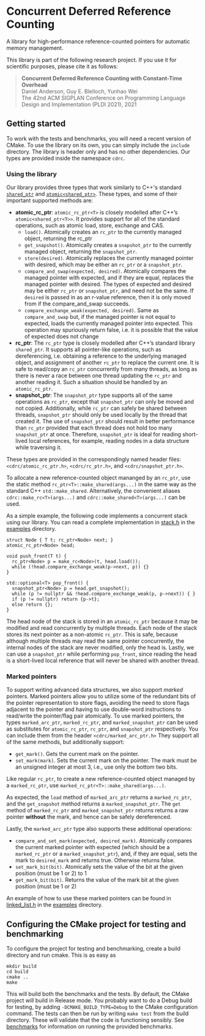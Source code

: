 # Concurrent Deferred Reference Counting

A library for high-performance reference-counted pointers for automatic memory management.

This library is part of the following research project. If you use it for scientific purposes, please cite it as follows:

> **Concurrent Deferred Reference Counting with Constant-Time Overhead**<br />
> Daniel Anderson, Guy E. Blelloch, Yunhao Wei<br />
> The 42nd ACM SIGPLAN Conference on Programming Language Design and Implementation (PLDI 2021), 2021

## Getting started

To work with the tests and benchmarks, you will need a recent version of CMake. To use the library on its own, you can
simply include the `include` directory. The library is header only and has no other dependencies. Our types are provided inside the namespace `cdrc`.

### Using the library

Our library provides three types that work similarly to C++'s standard [`shared_ptr`](https://en.cppreference.com/w/cpp/memory/shared_ptr) and [`atomic<shared_ptr>`](https://en.cppreference.com/w/cpp/memory/shared_ptr/atomic2). These types, and some of their important supported methods are:

* **atomic_rc_ptr**: `atomic_rc_ptr<T>` is closely modelled after C++’s `atomic<shared_ptr<T>>`. It provides support for all of the standard operations, such as atomic load, store, exchange and CAS.
    * `load()`. Atomically creates an `rc_ptr` to the currently managed object, returning the rc_ptr
    * `get_snapshot()`. Atomically creates a `snapshot_ptr` to the currently managed object, returning the `snapshot_ptr`.
    * `store(desired)`. Atomically replaces the currently managed pointer with desired, which may be either an `rc_ptr` or a `snapshot_ptr`.
    * `compare_and_swap(expected, desired)`. Atomically compares the managed pointer with expected, and if they are equal, replaces the managed pointer with desired. The types of expected and desired may be either `rc_ptr` or `snapshot_ptr`, and need not be the same. If `desired` is passed in as an r-value reference, then it is only moved from if the compare_and_swap succeeds.
    * `compare_exchange_weak(expected, desired)`. Same as `compare_and_swap` but, if the managed pointer is not equal to expected, loads the currently managed pointer into expected. This operation may spuriously return false, i.e. it is possible that the value of expected does not change
* **rc_ptr**: The `rc_ptr` type is closely modelled after C++’s standard library `shared_ptr`. It supports all
pointer-like operations, such as dereferencing, i.e. obtaining
a reference to the underlying managed object, and assignment of another `rc_ptr` to replace the current one. It is safe to read/copy an `rc_ptr` concurrently from many threads, as long as there is never a race between one thread updating the `rc_ptr` and another reading it. Such a situation should be handled by an `atomic_rc_ptr`.
* **snapshot_ptr**: The `snapshot_ptr` type supports all of the same operations as `rc_ptr`, except that `snapshot_ptr` can only be moved and not copied. Additionally, while `rc_ptr` can safely be shared between threads, `snapshot_ptr` should only be used locally by the thread that created it. The use of `snapshot_ptr` should result in better performance than `rc_ptr` provided that each thread does not hold too many `snapshot_ptr` at once. Therefore, `snapshot_ptr` is ideal for reading short-lived local references, for example, reading nodes in a data structure while traversing it.

These types are provided in the correspondingly named header files: `<cdrc/atomic_rc_ptr.h>`, `<cdrc/rc_ptr.h>`, and `<cdrc/snapshot_ptr.h>`.

To allocate a new reference-counted object mananged by an `rc_ptr`, use the static method `rc_ptr<T>::make_shared(args...)` in the same way as the standard C++ `std::make_shared`. Alternatively, the convenient aliases `cdrc::make_rc<T>(args...)` and `cdrc::make_shared<T>(args...)` can be used.

As a simple example, the following code implements a concurrent stack using our library. You can read a complete implementation in [stack.h](./examples/stack.h) in the [examples](./examples) directory.

```
struct Node { T t; rc_ptr<Node> next; }
atomic_rc_ptr<Node> head;

void push_front(T t) {
  rc_ptr<Node> p = make_rc<Node>(t, head.load());
  while (!head.compare_exchange_weak(p->next, p)) {}
}

std::optional<T> pop_front() {
  snapshot_ptr<Node> p = head.get_snapshot();
  while (p != nullptr && !head.compare_exchange_weak(p, p->next)) { }
  if (p != nullptr) return {p->t};
  else return {};
}
```

The head node of the
stack is stored in an `atomic_rc_ptr` because it may be modified and read concurrently by multiple threads. Each node
of the stack stores its next pointer as a non-atomic `rc_ptr`.
This is safe, because although multiple threads may read the
same pointer concurrently, the internal nodes of the stack
are never modified, only the head is. Lastly, we can use a
`snapshot_ptr` while performing `pop_front`, since reading the
head is a short-lived local reference that will never be shared
with another thread.

### Marked pointers

To support writing advanced data structures, we also support *marked* pointers. Marked pointers allow you to utilize some of the redundant bits of the pointer representation to store flags, avoiding the need to store flags adjacent to the pointer and having to use double-word instructions to read/write the pointer/flag pair atomically. To use marked pointers, the types `marked_arc_ptr`, `marked_rc_ptr`, and `marked_snapshot_ptr` can be used as substitutes for `atomic_rc_ptr`, `rc_ptr`, and `snapshot_ptr` respectively. You can include them from the header `<cdrc/marked_arc_ptr.h>` They support all of the same methods, but additionally support:
* `get_mark()`. Gets the current mark on the pointer.
* `set_mark(mark)`. Sets the current mark on the pointer. The mark must be an unsigned integer at most 3, i.e., use only the bottom two bits. 

Like regular `rc_ptr`, to create a new reference-counted object managed by a `marked_rc_ptr`, use `marked_rc_ptr<T>::make_shared(args...)`.

As expected, the `load` method of `marked_arc_ptr` returns a `marked_rc_ptr`, and the `get_snapshot` method returns a `marked_snapshot_ptr`. The `get` method of `marked_rc_ptr` and `marked_snapshot_ptr` returns returns a raw pointer **without** the mark, and hence can be safely dereferenced.

Lastly, the `marked_arc_ptr` type also supports these additional operations:
* `compare_and_set_mark(expected, desired_mark)`. Atomically compares the current marked pointer with expected (which should be a `marked_rc_ptr` or a `marked_snapshot_ptr`), and, if they are equal, sets the mark to `desired_mark` and returns true. Otherwise returns false.
* `set_mark_bit(bit)`. Atomically sets the value of the bit at the given position (must be 1 or 2) to 1
* `get_mark_bit(bit)`. Returns the value of the mark bit at the given position (must be 1 or 2)

An example of how to use these marked pointers can be found in [linked_list.h](./examples/linked_list.h) in the [examples](./examples) directory.

## Configuring the CMake project for testing and benchmarking

To configure the project for testing and benchmarking, create a build directory and run cmake. This is as easy as

```
mkdir build
cd build
cmake ..
make
```

This will build both the benchmarks and the tests. By default, the CMake project will build in Release mode. You probably want to do a Debug build for testing, by adding `-DCMAKE_BUILD_TYPE=Debug` to the CMake configuration command. The tests can then be run by writing `make test` from the build directory. These will validate that the code is functioning sensibly. See [benchmarks](benchmarks/README.md) for information on running the provided benchmarks.


